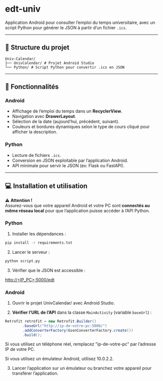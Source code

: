 # edt-univ

Application Android pour consulter l’emploi du temps universitaire, avec un script Python pour générer le JSON à partir d’un fichier `.ics`.

---

## 📂 Structure du projet
```text
Univ-Calendar/
├── UnivCalendar/ # Projet Android Studio
└── Python/ # Script Python pour convertir .ics en JSON
```

---

## 🚀 Fonctionnalités

### Android
- Affichage de l’emploi du temps dans un **RecyclerView**.  
- Navigation avec **DrawerLayout**.  
- Sélection de la date (aujourd’hui, précédent, suivant).  
- Couleurs et bordures dynamiques selon le type de cours cliqué pour afficher la description.  

### Python
- Lecture de fichiers `.ics`.  
- Conversion en JSON exploitable par l’application Android.  
- API minimale pour servir le JSON (ex: Flask ou FastAPI).

---

## 💻 Installation et utilisation

⚠️ **Attention !**  
Assurez-vous que votre appareil Android et votre PC sont **connectés au même réseau local** pour que l’application puisse accéder à l’API Python.

### Python
1. Installer les dépendances :
```bash
pip install -r requirements.txt
```
2. Lancer le serveur :
```bash
python script.py
```
3. Vérifier que le JSON est accessible :

[http://<IP_PC>:5000/edt](http://<IP_PC>:5000/edt)

### Android

1. Ouvrir le projet UnivCalendar/ avec Android Studio.

2. **Vérifier l’URL de l’API** dans la classe `MainActivity` (variable `baseUrl`) :

```java
Retrofit retrofit = new Retrofit.Builder()
        .baseUrl("http://ip-de-votre-pc:5000/") 
        .addConverterFactory(GsonConverterFactory.create())
        .build();
```
Si vous utilisez un téléphone réel, remplacez "ip-de-votre-pc" par l’adresse IP de votre PC.

Si vous utilisez un émulateur Android, utilisez 10.0.2.2.

3. Lancer l’application sur un émulateur ou branchez votre appareil pour transférer l’application.
